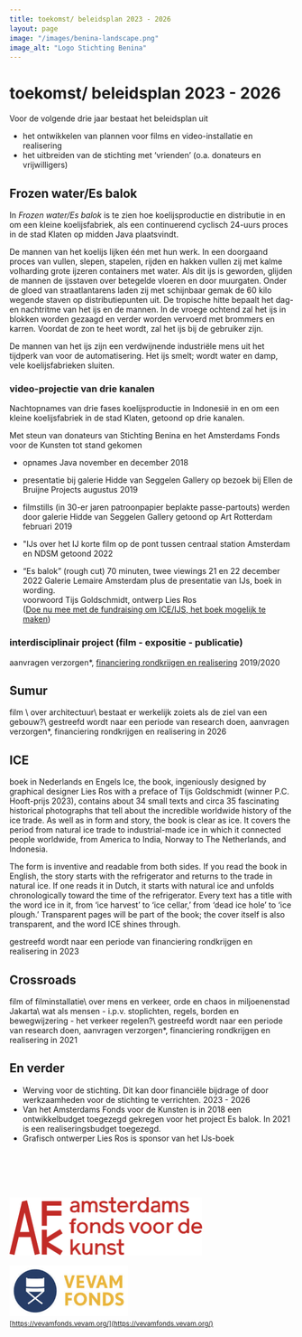 ```yaml
---
title: toekomst/ beleidsplan 2023 - 2026
layout: page
image: "/images/benina-landscape.png"
image_alt: "Logo Stichting Benina"
---
```


# toekomst/ beleidsplan 2023 - 2026

Voor de volgende drie jaar bestaat het beleidsplan uit
* het ontwikkelen van plannen voor films en video-installatie en realisering
* het uitbreiden van de stichting met ‘vrienden’ (o.a. donateurs en vrijwilligers)


## Frozen water/Es balok

In *Frozen water/Es balok* is te zien hoe koelijsproductie en distributie in en om een kleine koelijsfabriek, als een continuerend cyclisch 24-uurs proces in de stad Klaten op midden Java plaatsvindt.

De mannen van het koelijs lijken één met hun werk. In een doorgaand proces van vullen, slepen, stapelen, rijden en hakken vullen zij met kalme volharding grote ijzeren containers met water. Als dit ijs is geworden, glijden de mannen de ijsstaven over betegelde vloeren en door muurgaten. Onder de gloed van straatlantarens laden zij met schijnbaar gemak de 60 kilo wegende staven op distributiepunten uit. De tropische hitte bepaalt het dag- en nachtritme van het ijs en de mannen. In de vroege ochtend zal het ijs in blokken worden gezaagd en verder worden vervoerd met brommers en karren. Voordat de zon te heet wordt, zal het ijs bij de gebruiker zijn.

De mannen van het ijs zijn een verdwijnende industriële mens uit het tijdperk van voor de automatisering. Het ijs smelt; wordt water en damp, vele koelijsfabrieken sluiten.

### video-projectie van drie kanalen

Nachtopnames van drie fases koelijsproductie in Indonesië in en om een kleine koelijsfabriek  in de stad Klaten, getoond op drie kanalen.

Met steun van donateurs van Stichting Benina en het Amsterdams Fonds voor de Kunsten tot stand gekomen

* opnames Java november en december 2018
* presentatie bij galerie Hidde van Seggelen Gallery op bezoek bij Ellen de Bruijne Projects augustus 2019

* filmstills (in 30-er jaren patroonpapier beplakte passe-partouts) werden door galerie Hidde van Seggelen Gallery getoond op Art Rotterdam februari 2019

* "IJs over het IJ korte film op de pont tussen centraal station Amsterdam en NDSM getoond 2022

* “Es balok” (rough cut) 70 minuten, twee viewings 21 en 22 december 2022 Galerie Lemaire Amsterdam plus de presentatie van IJs, boek in wording.
<br>voorwoord Tijs Goldschmidt, ontwerp Lies Ros
<br>([Doe nu mee met de fundraising om ICE/IJS, het boek mogelijk te maken](/actueel/2023-01-22-fundraising-ice-the-book/))

### interdisciplinair project (film - expositie - publicatie)
aanvragen verzorgen*, [financiering rondkrijgen en realisering](/donatie)
2019/2020

## Sumur

film \\
over architectuur\\
bestaat er werkelijk zoiets als de ziel van een gebouw?\\
gestreefd wordt naar een periode van research doen, aanvragen verzorgen*, financiering rondkrijgen en realisering in 2026

## ICE

boek in Nederlands en Engels
Ice, the book, ingeniously designed by graphical designer Lies Ros with a preface of Tijs Goldschmidt (winner P.C. Hooft-prijs 2023), contains about 34 small texts and circa 35 fascinating historical photographs that tell about the incredible worldwide history of the ice trade. As well as in form and story, the book is clear as ice. It covers the period from natural ice trade to industrial-made ice in which it connected people worldwide, from America to India, Norway to The Netherlands, and Indonesia.

The form is inventive and readable from both sides. If you read the book in English, the story starts with the refrigerator and returns to the trade in natural ice. If one reads it in Dutch, it starts with natural ice and unfolds chronologically toward the time of the refrigerator. Every text has a title with the word ice in it, from ‘ice harvest’ to ‘ice cellar,’ from ‘dead ice hole’ to ‘ice plough.’ Transparent pages will be part of the book; the cover itself is also transparent, and the word ICE shines through.

gestreefd wordt naar een periode van financiering rondkrijgen en realisering in 2023


## Crossroads

film of filminstallatie\\
over mens en verkeer, orde en chaos in miljoenenstad Jakarta\\
wat als mensen - i.p.v. stoplichten, regels, borden en bewegwijzering -  het verkeer regelen?\\
gestreefd wordt naar een periode van research doen, aanvragen verzorgen*, financiering rondkrijgen en realisering in
2021

## En verder

* Werving voor de stichting. Dit kan door financiële bijdrage of door werkzaamheden voor de stichting te verrichten. 2023 - 2026
* Van het Amsterdams Fonds voor de Kunsten is in 2018 een ontwikkelbudget toegezegd gekregen voor het project Es balok. In 2021 is een realiseringsbudget toegezegd.
* Grafisch ontwerper Lies Ros is sponsor van het IJs-boek

<br><br><br><br>
<div class="flexbox">

[<img width="342" class="donor-logo" alt="Logo Tungsten Pro" src="/images/afk-logo.svg">](https://www.amsterdamsfondsvoordekunst.nl/)

[<img width="210" class="donor-logo" alt="Logo Stichting VEVAM Fonds (SVF)" src="/images/vevam-fonds-logo.jpg">](https://vevamfonds.vevam.org/)
<br><small>[https://vevamfonds.vevam.org/](https://vevamfonds.vevam.org/)</small>

</div>
